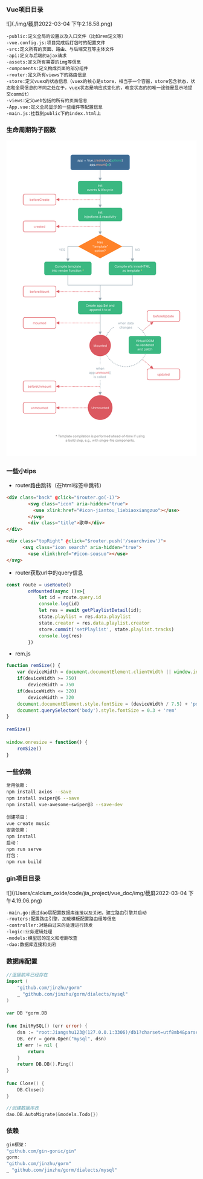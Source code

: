 ### Vue项目目录

![](./img/截屏2022-03-04 下午2.18.58.png)

```ba
-public:定义全局的设置以及入口文件（比如rem定义等）
-vue.config.js:项目完成后打包时的配置文件
-src:定义所有的页面、路由、与后端交互等主体文件
-api:定义与后端的ajax请求
-assets:定义所有需要的img等信息
-components:定义构成页面的部分组件
-router:定义所有views下的路由信息
-store:定义vuex的状态信息（vuex的核心是store，相当于一个容器，store包含状态，状态和全局信息的不同之处在于，vuex状态是响应式变化的，改变状态的的唯一途径是显示地提交commit）
-views:定义web包括的所有的页面信息
-App.vue:定义全局显示的一些组件等配置信息
-main.js:挂载到public下的index.html上
```

### 生命周期钩子函数

![](./img/lifecycle.svg)

### 一些小tips

* router路由跳转（在html标签中跳转）

```html
<div class="back" @click="$router.go(-1)">
        <svg class="icon" aria-hidden="true">
          <use xlink:href="#icon-jiantou_liebiaoxiangzuo"></use>
        </svg>
        <div class="title">歌单</div>
</div>
```

```html
<div class="topRight" @click="$router.push('/searchview')">
      <svg class="icon search" aria-hidden="true">
        <use xlink:href="#icon-sousuo"></use>
</svg>
```

+ router获取url中的query信息

```javascript
const route = useRoute()
        onMounted(async ()=>{
            let id = route.query.id
            console.log(id)
            let res = await getPlaylistDetail(id);
            state.playlist = res.data.playlist
            state.creator = res.data.playlist.creator
            store.commit('setPlaylist', state.playlist.tracks)
            console.log(res)
        })
```

+ rem.js

```javascript
function remSize() {
    var deviceWidth = document.documentElement.clientWidth || window.innerWidth
    if(deviceWidth >= 750)
        deviceWidth = 750
    if(deviceWidth <= 320)
        deviceWidth = 320
    document.documentElement.style.fontSize = (deviceWidth / 7.5) + 'px'
    document.querySelector('body').style.fontSize = 0.3 + 'rem'
}

remSize()

window.onresize = function() {
    remSize()
}
```



### 一些依赖

```bash
常用依赖：
npm install axios --save
npm install swiper@6 --save
npm install vue-awesome-swiper@3 --save-dev

创建项目：
vue create music
安装依赖：
npm install
启动：
npm run serve
打包：
npm run build
```





### gin项目目录

![](/Users/calcium_oxide/code/jia_project/vue_doc/img/截屏2022-03-04 下午4.19.06.png)



```bash
-main.go:通过dao层配置数据库连接以及关闭，建立路由引擎并启动
-routers:配置路由引擎，加载模板配置路由组等信息
-controller:对路由过来的处理进行转发
-logic:业务逻辑处理
-models:模型层的定义和增删改查
-dao:数据库连接和关闭
```

### 数据库配置

```go
//连接前库已经存在
import (
	"github.com/jinzhu/gorm"
	_ "github.com/jinzhu/gorm/dialects/mysql"
)

var DB *gorm.DB

func InitMySQL() (err error) {
	dsn := "root:Jiangshu123@(127.0.0.1:3306)/db1?charset=utf8mb4&parseTime=True&loc=Local"
	DB, err = gorm.Open("mysql", dsn)
	if err != nil {
		return
	}
	return DB.DB().Ping()
}

func Close() {
	DB.Close()
}
```

```go
//创建数据库表
dao.DB.AutoMigrate(&models.Todo{})
```



### 依赖

```go
gin框架：
"github.com/gin-gonic/gin"
gorm:
"github.com/jinzhu/gorm"
_ "github.com/jinzhu/gorm/dialects/mysql"
```









